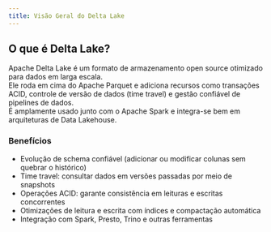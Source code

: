 ```yaml
---
title: Visão Geral do Delta Lake
---
```


## O que é Delta Lake?

Apache Delta Lake é um formato de armazenamento open source otimizado para dados em larga escala.  
Ele roda em cima do Apache Parquet e adiciona recursos como transações ACID, controle de versão de dados (time travel) e gestão confiável de pipelines de dados.  
É amplamente usado junto com o Apache Spark e integra-se bem em arquiteturas de Data Lakehouse.

### Benefícios

- Evolução de schema confiável (adicionar ou modificar colunas sem quebrar o histórico)
- Time travel: consultar dados em versões passadas por meio de snapshots
- Operações ACID: garante consistência em leituras e escritas concorrentes
- Otimizações de leitura e escrita com índices e compactação automática
- Integração com Spark, Presto, Trino e outras ferramentas
